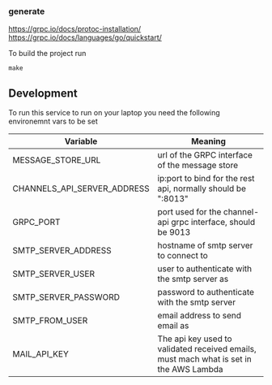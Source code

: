 

### generate
https://grpc.io/docs/protoc-installation/
https://grpc.io/docs/languages/go/quickstart/

To build the project run

```
make
```

## Development

To run this service to run on your laptop you need the following environemnt vars to be set

| Variable                    | Meaning                                                                                |
|-----------------------------|----------------------------------------------------------------------------------------|
| MESSAGE_STORE_URL           | url of the GRPC interface of the message store                                         |
| CHANNELS_API_SERVER_ADDRESS | ip:port to bind for the rest api, normally should be ":8013"                           |
| GRPC_PORT                   | port used for the channel-api grpc interface, should be 9013                           |
| SMTP_SERVER_ADDRESS         | hostname of smtp server to connect to                                                  |
| SMTP_SERVER_USER            | user to authenticate with the smtp server as                                           |
| SMTP_SERVER_PASSWORD        | password to authenticate with the smtp server                                          |
| SMTP_FROM_USER              | email address to send email as                                                         |
| MAIL_API_KEY                | The api key used to validated received emails, must mach what is set in the AWS Lambda |